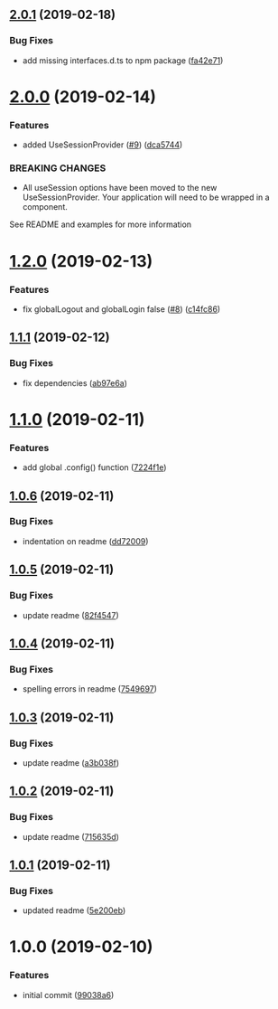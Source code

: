 ## [2.0.1](https://github.com/marklawlor/react-session-hook/compare/v2.0.0...v2.0.1) (2019-02-18)


### Bug Fixes

* add missing interfaces.d.ts to npm package ([fa42e71](https://github.com/marklawlor/react-session-hook/commit/fa42e71))

# [2.0.0](https://github.com/marklawlor/react-session-hook/compare/v1.2.0...v2.0.0) (2019-02-14)


### Features

* added UseSessionProvider ([#9](https://github.com/marklawlor/react-session-hook/issues/9)) ([dca5744](https://github.com/marklawlor/react-session-hook/commit/dca5744))


### BREAKING CHANGES

* All useSession options have been moved to the new UseSessionProvider.
Your application will need to be wrapped in a <UseSessionProvider /> component.

See README and examples for more information

# [1.2.0](https://github.com/marklawlor/react-session-hook/compare/v1.1.1...v1.2.0) (2019-02-13)


### Features

* fix globalLogout and globalLogin false ([#8](https://github.com/marklawlor/react-session-hook/issues/8)) ([c14fc86](https://github.com/marklawlor/react-session-hook/commit/c14fc86))

## [1.1.1](https://github.com/marklawlor/react-session-hook/compare/v1.1.0...v1.1.1) (2019-02-12)


### Bug Fixes

* fix dependencies ([ab97e6a](https://github.com/marklawlor/react-session-hook/commit/ab97e6a))

# [1.1.0](https://github.com/marklawlor/react-session-hook/compare/v1.0.6...v1.1.0) (2019-02-11)


### Features

* add global .config() function ([7224f1e](https://github.com/marklawlor/react-session-hook/commit/7224f1e))

## [1.0.6](https://github.com/marklawlor/react-session-hook/compare/v1.0.5...v1.0.6) (2019-02-11)


### Bug Fixes

* indentation on readme ([dd72009](https://github.com/marklawlor/react-session-hook/commit/dd72009))

## [1.0.5](https://github.com/marklawlor/react-session-hook/compare/v1.0.4...v1.0.5) (2019-02-11)


### Bug Fixes

* update readme ([82f4547](https://github.com/marklawlor/react-session-hook/commit/82f4547))

## [1.0.4](https://github.com/marklawlor/react-session-hook/compare/v1.0.3...v1.0.4) (2019-02-11)


### Bug Fixes

* spelling errors in readme ([7549697](https://github.com/marklawlor/react-session-hook/commit/7549697))

## [1.0.3](https://github.com/marklawlor/react-session-hook/compare/v1.0.2...v1.0.3) (2019-02-11)


### Bug Fixes

* update readme ([a3b038f](https://github.com/marklawlor/react-session-hook/commit/a3b038f))

## [1.0.2](https://github.com/marklawlor/react-session-hook/compare/v1.0.1...v1.0.2) (2019-02-11)


### Bug Fixes

* update readme ([715635d](https://github.com/marklawlor/react-session-hook/commit/715635d))

## [1.0.1](https://github.com/marklawlor/react-session-hook/compare/v1.0.0...v1.0.1) (2019-02-11)


### Bug Fixes

* updated readme ([5e200eb](https://github.com/marklawlor/react-session-hook/commit/5e200eb))

# 1.0.0 (2019-02-10)


### Features

* initial commit ([99038a6](https://github.com/marklawlor/react-session-hook/commit/99038a6))
